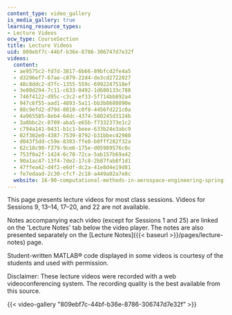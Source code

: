 ```yaml
---
content_type: video_gallery
is_media_gallery: true
learning_resource_types:
- Lecture Videos
ocw_type: CourseSection
title: Lecture Videos
uid: 809ebf7c-44bf-b36e-8786-306747d7e32f
videos:
  content:
  - ae9575c2-fd7d-3817-6b66-89bfcd2fe4a5
  - d3296ef7-67ae-c879-22d4-de3cd2722027
  - 48c8ddc2-d7fc-1355-559c-6992247518ef
  - 3e80d294-7c11-c633-0492-1d680133c788
  - 746f4122-d95c-c3c2-ef33-5f714bb892a4
  - 947c6f55-aad1-4893-5a11-bb3b8680890e
  - 88c9efd2-d79d-8010-c0f8-4456fd221c0a
  - 4a965585-8eb4-64dc-4374-580245d3124b
  - 3a8bbc2c-8709-aba5-e65b-f7332373e1c2
  - c794a141-0431-b1c1-beee-633b24e3abc9
  - 02f302e0-4387-7539-8792-b31bbec42980
  - d043f5dd-c59e-8303-ffe8-b0fff282f32a
  - 62c18c90-f379-9ce6-175e-d05989576c0c
  - 753f0a2f-1424-6c78-72ca-5ab157b69a42
  - 90a1ac47-13f4-7de2-17c8-2b87fab8f1d1
  - 47ffea42-d4f2-e6df-dc2a-41e8d4e19d81
  - fe7edaad-2c30-cfcf-2c18-a449a02a7e8c
  website: 16-90-computational-methods-in-aerospace-engineering-spring-2014
---
```


This page presents lecture videos for most class sessions. Videos for Sessions 9, 13–14, 17–20, and 22 are not available.

Notes accompanying each video (except for Sessions 1 and 25) are linked on the 'Lecture Notes' tab below the video player. The notes are also presented separately on the [Lecture Notes]({{< baseurl >}}/pages/lecture-notes) page.

Student-written MATLAB® code displayed in some videos is courtesy of the students and used with permission. 

Disclaimer: These lecture videos were recorded with a web videoconferencing system. The recording quality is the best available from this source.

{{< video-gallery "809ebf7c-44bf-b36e-8786-306747d7e32f" >}}

